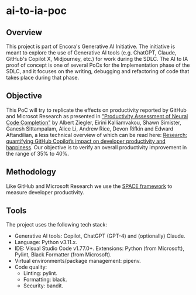 # ai-to-ia-poc

## Overview

This project is part of Encora's Generative AI Initiative. The initiative is meant to explore the use of Generative AI tools (e.g. ChatGPT, Claude, GitHub's Copilot X, Midjourney, etc.) for work during the SDLC. The AI to IA proof of concept is one of several PoCs for the Implementation phase of the SDLC, and it focuses on the writing, debugging and refactoring of code that takes place during that phase.

## Objective

This PoC will try to replicate the effects on productivity reported by GitHub and Microsot Research as presented in ["Productivity Assessment of Neural Code Completion"](https://arxiv.org/abs/2205.06537) by Albert Ziegler, Eirini Kalliamvakou, Shawn Simister, Ganesh Sittampalam, Alice Li, Andrew Rice, Devon Rifkin and Edward Aftandilian, a less technical overview of which can be read here: [Research: quantifying GitHub Copilot’s impact on developer productivity and happiness](https://github.blog/2022-09-07-research-quantifying-github-copilots-impact-on-developer-productivity-and-happiness/). Our objective is to verify an overall productivity improvement in the range of 35% to 40%.

## Methodology

Like GitHub and Microsoft Research we use the [SPACE framework](https://queue.acm.org/detail.cfm?id=3454124) to measure developer productivity.

## Tools

The project uses the following tech stack:

* Generative AI tools: Copilot, ChatGPT (GPT-4) and (optionally) Claude.
* Language: Python v3.11.x.
* IDE: Visual Studio Code v1.77.0+. Extensions: Python (from Microsoft), Pylint, Black Formatter (from Microsoft).
* Virtual environments/package management: pipenv.
* Code quality: 
  * Linting: pylint. 
  * Formatting: black.
  * Security: bandit. 
